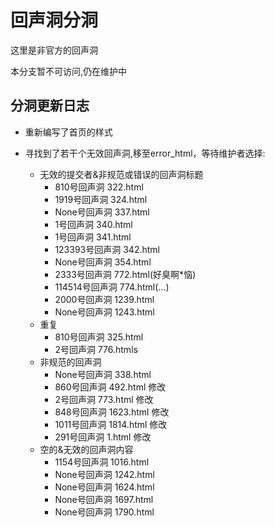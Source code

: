 # 回声洞分洞

这里是非官方的回声洞

本分支暂不可访问,仍在维护中

## 分洞更新日志

+ 重新编写了首页的样式
+ 寻找到了若干个无效回声洞,移至error_html，等待维护者选择:

    - 无效的提交者&非规范或错误的回声洞标题
      - 810号回声洞 322.html
      - 1919号回声洞 324.html
      - None号回声洞 337.html
      - 1号回声洞 340.html
      - 1号回声洞 341.html
      - 123393号回声洞 342.html
      - None号回声洞 354.html
      - 2333号回声洞 772.html(好臭啊*恼)
      - 114514号回声洞 774.html(...)
      - 2000号回声洞 1239.html
      - None号回声洞 1243.html
    - 重复
      - 810号回声洞 325.html
      - 2号回声洞 776.htmls
    - 非规范的回声洞
      - None号回声洞 338.html
      - 860号回声洞 492.html 修改
      - 2号回声洞 773.html 修改
      - 848号回声洞 1623.html 修改
      - 1011号回声洞 1814.html 修改
      - 291号回声洞 1.html 修改
    - 空的&无效的回声洞内容
        - 1154号回声洞 1016.html
        - None号回声洞 1242.html
        - None号回声洞 1624.html
        - None号回声洞 1697.html
        - None号回声洞 1790.html